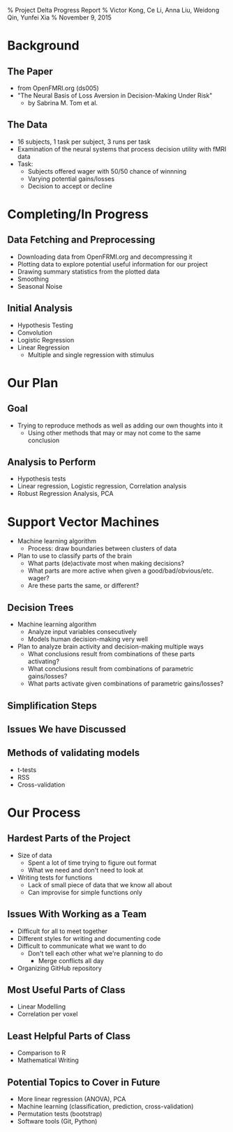 % Project Delta Progress Report
% Victor Kong, Ce Li, Anna Liu, Weidong Qin, Yunfei Xia
% November 9, 2015


# Background

## The Paper

- from OpenFMRI.org (ds005)
- "The Neural Basis of Loss Aversion in Decision-Making Under Risk"
  - by Sabrina M. Tom et al.

## The Data

- 16 subjects, 1 task per subject, 3 runs per task
- Examination of the neural systems that process decision utility with fMRI data
- Task:
  - Subjects offered wager with 50/50 chance of winnning
  - Varying potential gains/losses
  - Decision to accept or decline

# Completing/In Progress

## Data Fetching and Preprocessing 

- Downloading data from OpenFRMI.org and decompressing it
- Plotting data to explore potential useful information for our project
- Drawing summary statistics from the plotted data
- Smoothing
- Seasonal Noise

## Initial Analysis

- Hypothesis Testing
- Convolution
- Logistic Regression
- Linear Regression
  - Multiple and single regression with stimulus

# Our Plan

## Goal

- Trying to reproduce methods as well as adding our own thoughts into it
  - Using other methods that may or may not come to the same conclusion

## Analysis to Perform

- Hypothesis tests
- Linear regression, Logistic regression, Correlation analysis
- Robust Regression Analysis, PCA

# Support Vector Machines
  - Machine learning algorithm
    - Process: draw boundaries between clusters of data
  - Plan to use to classify parts of the brain
    - What parts (de)activate most when making decisions?
    - What parts are more active when given a good/bad/obvious/etc. wager?
    - Are these parts the same, or different?
## Decision Trees
  - Machine learning algorithm
    - Analyze input variables consecutively
    - Models human decision-making very well
  - Plan to analyze brain activity and decision-making multiple ways
    - What conclusions result from combinations of these parts activating?
    - What conclusions result from combinations of parametric gains/losses?
    - What parts activate given combinations of parametric gains/losses?

## Simplification Steps

## Issues We have Discussed

## Methods of validating models

- t-tests
- RSS
- Cross-validation


# Our Process

## Hardest Parts of the Project

- Size of data
  - Spent a lot of time trying to figure out format
  - What we need and don't need to look at
- Writing tests for functions
  - Lack of small piece of data that we know all about
  - Can improvise for simple functions only

## Issues With Working as a Team

- Difficult for all to meet together
- Different styles for writing and documenting code
- Difficult to communicate what we want to do
  - Don't tell each other what we're planning to do
    - Merge conflicts all day
- Organizing GitHub repository

## Most Useful Parts of Class

- Linear Modelling
- Correlation per voxel

## Least Helpful Parts of Class

- Comparison to R
- Mathematical Writing

## Potential Topics to Cover in Future

- More linear regression (ANOVA), PCA
- Machine learning (classification, prediction, cross-validation)
- Permutation tests (bootstrap)
- Software tools (Git, Python)
